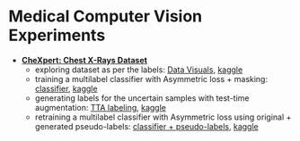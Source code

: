 # Medical Computer Vision Experiments

- [**CheXpert: Chest X-Rays Dataset**](https://stanfordmlgroup.github.io/competitions/chexpert/)
  - exploring dataset as per the labels: [Data Visuals](./CheXpert/1_chexpert-x-rays-dataset-data-visuals.ipynb), [kaggle](https://www.kaggle.com/code/shreydan/chexpert-x-rays-dataset-data-visuals)
  - training a multilabel classifier with Asymmetric loss + masking: [classifier](./CheXpert/2_chexpert-multi-label-classifier.ipynb), [kaggle](https://www.kaggle.com/code/shreydan/chexpert-multi-label-classifier)
  - generating labels for the uncertain samples with test-time augmentation: [TTA labeling](./CheXpert/3_chexpert-tta-labeling.ipynb), [kaggle](https://www.kaggle.com/code/shreydan/chexpert-tta-labeling)
  - retraining a multilabel classifier with Asymmetric loss using original + generated pseudo-labels: [classifier + pseudo-labels](./CheXpert/4_chexpert-classifier-pseudo-labels.ipynb), [kaggle](https://www.kaggle.com/code/shreydan/chexpert-classifier-pseudo-labels)
